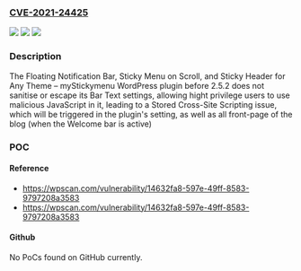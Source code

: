 ### [CVE-2021-24425](https://cve.mitre.org/cgi-bin/cvename.cgi?name=CVE-2021-24425)
![](https://img.shields.io/static/v1?label=Product&message=Floating%20Notification%20Bar%2C%20Sticky%20Menu%20on%20Scroll%2C%20and%20Sticky%20Header%20for%20Any%20Theme%20%E2%80%93%20myStickymenu&color=blue)
![](https://img.shields.io/static/v1?label=Version&message=2.5.2%3C%202.5.2%20&color=brighgreen)
![](https://img.shields.io/static/v1?label=Vulnerability&message=CWE-79%20Cross-site%20Scripting%20(XSS)&color=brighgreen)

### Description

The Floating Notification Bar, Sticky Menu on Scroll, and Sticky Header for Any Theme – myStickymenu WordPress plugin before 2.5.2 does not sanitise or escape its Bar Text settings, allowing hight privilege users to use malicious JavaScript in it, leading to a Stored Cross-Site Scripting issue, which will be triggered in the plugin's setting, as well as all front-page of the blog (when the Welcome bar is active)

### POC

#### Reference
- https://wpscan.com/vulnerability/14632fa8-597e-49ff-8583-9797208a3583
- https://wpscan.com/vulnerability/14632fa8-597e-49ff-8583-9797208a3583

#### Github
No PoCs found on GitHub currently.

